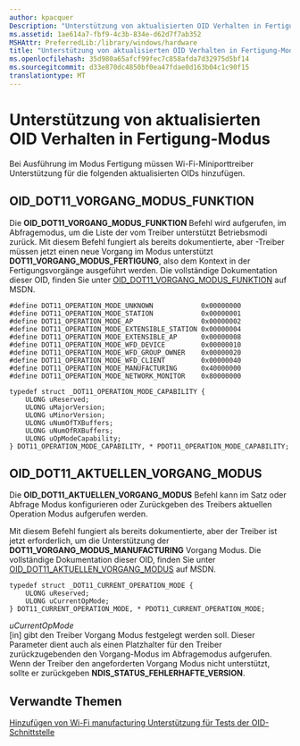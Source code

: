 ```yaml
---
author: kpacquer
Description: "Unterstützung von aktualisierten OID Verhalten in Fertigung-Modus"
ms.assetid: 1ae614a7-fbf9-4c3b-834e-d62d7f7ab352
MSHAttr: PreferredLib:/library/windows/hardware
title: "Unterstützung von aktualisierten OID Verhalten in Fertigung-Modus"
ms.openlocfilehash: 35d980a65afcf99fec7c858afda7d32975d5bf14
ms.sourcegitcommit: d33e870dc4850bf0ea47fdae0d163b04c1c90f15
translationtype: MT
---
```

# <a name="supporting-updated-oid-behavior-in-manufacturing-mode"></a>Unterstützung von aktualisierten OID Verhalten in Fertigung-Modus


Bei Ausführung im Modus Fertigung müssen Wi-Fi-Miniporttreiber Unterstützung für die folgenden aktualisierten OIDs hinzufügen.

## <a name="span-idoiddot11operationmodecapabilityspanspan-idoiddot11operationmodecapabilityspanoiddot11operationmodecapability"></a><span id="OID_DOT11_OPERATION_MODE_CAPABILITY"></span><span id="oid_dot11_operation_mode_capability"></span>OID\_DOT11\_VORGANG\_MODUS\_FUNKTION


Die **OID\_DOT11\_VORGANG\_MODUS\_FUNKTION** Befehl wird aufgerufen, im Abfragemodus, um die Liste der vom Treiber unterstützt Betriebsmodi zurück. Mit diesem Befehl fungiert als bereits dokumentierte, aber -Treiber müssen jetzt einen neue Vorgang im Modus unterstützt **DOT11\_VORGANG\_MODUS\_FERTIGUNG**, also dem Kontext in der Fertigungsvorgänge ausgeführt werden. Die vollständige Dokumentation dieser OID, finden Sie unter [OID\_DOT11\_VORGANG\_MODUS\_FUNKTION](http://msdn.microsoft.com/library/ff569396.aspx) auf MSDN.

``` syntax
#define DOT11_OPERATION_MODE_UNKNOWN            0x00000000
#define DOT11_OPERATION_MODE_STATION            0x00000001
#define DOT11_OPERATION_MODE_AP                 0x00000002
#define DOT11_OPERATION_MODE_EXTENSIBLE_STATION 0x00000004
#define DOT11_OPERATION_MODE_EXTENSIBLE_AP      0x00000008
#define DOT11_OPERATION_MODE_WFD_DEVICE         0x00000010
#define DOT11_OPERATION_MODE_WFD_GROUP_OWNER    0x00000020
#define DOT11_OPERATION_MODE_WFD_CLIENT         0x00000040
#define DOT11_OPERATION_MODE_MANUFACTURING      0x40000000
#define DOT11_OPERATION_MODE_NETWORK_MONITOR    0x80000000

typedef struct _DOT11_OPERATION_MODE_CAPABILITY {
    ULONG uReserved;
    ULONG uMajorVersion;
    ULONG uMinorVersion;
    ULONG uNumOfTXBuffers;
    ULONG uNumOfRXBuffers;
    ULONG uOpModeCapability;
} DOT11_OPERATION_MODE_CAPABILITY, * PDOT11_OPERATION_MODE_CAPABILITY;
```

## <a name="span-idoiddot11currentoperationmodespanspan-idoiddot11currentoperationmodespanoiddot11currentoperationmode"></a><span id="OID_DOT11_CURRENT_OPERATION_MODE"></span><span id="oid_dot11_current_operation_mode"></span>OID\_DOT11\_AKTUELLEN\_VORGANG\_MODUS


Die **OID\_DOT11\_AKTUELLEN\_VORGANG\_MODUS** Befehl kann im Satz oder Abfrage Modus konfigurieren oder Zurückgeben des Treibers aktuellen Operation Modus aufgerufen werden.

Mit diesem Befehl fungiert als bereits dokumentierte, aber der Treiber ist jetzt erforderlich, um die Unterstützung der **DOT11\_VORGANG\_MODUS\_MANUFACTURING** Vorgang Modus. Die vollständige Dokumentation dieser OID, finden Sie unter [OID\_DOT11\_AKTUELLEN\_VORGANG\_MODUS](https://msdn.microsoft.com/library/windows/hardware/ff569132) auf MSDN.

``` syntax
typedef struct _DOT11_CURRENT_OPERATION_MODE {
    ULONG uReserved;
    ULONG uCurrentOpMode;
} DOT11_CURRENT_OPERATION_MODE, * PDOT11_CURRENT_OPERATION_MODE; 
```

<span id="uCurrentOpMode"></span><span id="ucurrentopmode"></span><span id="UCURRENTOPMODE"></span>*uCurrentOpMode*  
\[in\] gibt den Treiber Vorgang Modus festgelegt werden soll. Dieser Parameter dient auch als einen Platzhalter für den Treiber zurückzugebenden den Vorgang-Modus im Abfragemodus aufgerufen. Wenn der Treiber den angeforderten Vorgang Modus nicht unterstützt, sollte er zurückgeben **NDIS\_STATUS\_FEHLERHAFTE\_VERSION**.

## <a name="span-idrelatedtopicsspanrelated-topics"></a><span id="related_topics"></span>Verwandte Themen


[Hinzufügen von Wi-Fi manufacturing Unterstützung für Tests der OID-Schnittstelle](adding-wi-fi-manufacturing-test-support-to-the-oid-interface.md)

 

 






